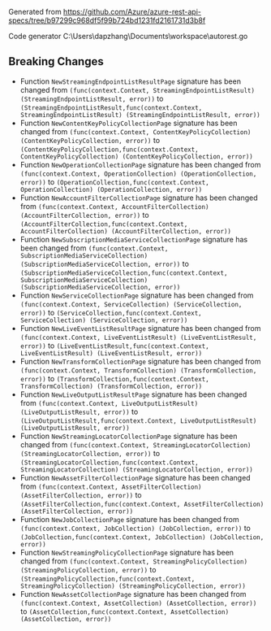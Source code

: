 
Generated from https://github.com/Azure/azure-rest-api-specs/tree/b97299c968df5f99b724bd1231fd2161731d3b8f

Code generator C:\Users\dapzhang\Documents\workspace\autorest.go

## Breaking Changes

- Function `NewStreamingEndpointListResultPage` signature has been changed from `(func(context.Context, StreamingEndpointListResult) (StreamingEndpointListResult, error))` to `(StreamingEndpointListResult,func(context.Context, StreamingEndpointListResult) (StreamingEndpointListResult, error))`
- Function `NewContentKeyPolicyCollectionPage` signature has been changed from `(func(context.Context, ContentKeyPolicyCollection) (ContentKeyPolicyCollection, error))` to `(ContentKeyPolicyCollection,func(context.Context, ContentKeyPolicyCollection) (ContentKeyPolicyCollection, error))`
- Function `NewOperationCollectionPage` signature has been changed from `(func(context.Context, OperationCollection) (OperationCollection, error))` to `(OperationCollection,func(context.Context, OperationCollection) (OperationCollection, error))`
- Function `NewAccountFilterCollectionPage` signature has been changed from `(func(context.Context, AccountFilterCollection) (AccountFilterCollection, error))` to `(AccountFilterCollection,func(context.Context, AccountFilterCollection) (AccountFilterCollection, error))`
- Function `NewSubscriptionMediaServiceCollectionPage` signature has been changed from `(func(context.Context, SubscriptionMediaServiceCollection) (SubscriptionMediaServiceCollection, error))` to `(SubscriptionMediaServiceCollection,func(context.Context, SubscriptionMediaServiceCollection) (SubscriptionMediaServiceCollection, error))`
- Function `NewServiceCollectionPage` signature has been changed from `(func(context.Context, ServiceCollection) (ServiceCollection, error))` to `(ServiceCollection,func(context.Context, ServiceCollection) (ServiceCollection, error))`
- Function `NewLiveEventListResultPage` signature has been changed from `(func(context.Context, LiveEventListResult) (LiveEventListResult, error))` to `(LiveEventListResult,func(context.Context, LiveEventListResult) (LiveEventListResult, error))`
- Function `NewTransformCollectionPage` signature has been changed from `(func(context.Context, TransformCollection) (TransformCollection, error))` to `(TransformCollection,func(context.Context, TransformCollection) (TransformCollection, error))`
- Function `NewLiveOutputListResultPage` signature has been changed from `(func(context.Context, LiveOutputListResult) (LiveOutputListResult, error))` to `(LiveOutputListResult,func(context.Context, LiveOutputListResult) (LiveOutputListResult, error))`
- Function `NewStreamingLocatorCollectionPage` signature has been changed from `(func(context.Context, StreamingLocatorCollection) (StreamingLocatorCollection, error))` to `(StreamingLocatorCollection,func(context.Context, StreamingLocatorCollection) (StreamingLocatorCollection, error))`
- Function `NewAssetFilterCollectionPage` signature has been changed from `(func(context.Context, AssetFilterCollection) (AssetFilterCollection, error))` to `(AssetFilterCollection,func(context.Context, AssetFilterCollection) (AssetFilterCollection, error))`
- Function `NewJobCollectionPage` signature has been changed from `(func(context.Context, JobCollection) (JobCollection, error))` to `(JobCollection,func(context.Context, JobCollection) (JobCollection, error))`
- Function `NewStreamingPolicyCollectionPage` signature has been changed from `(func(context.Context, StreamingPolicyCollection) (StreamingPolicyCollection, error))` to `(StreamingPolicyCollection,func(context.Context, StreamingPolicyCollection) (StreamingPolicyCollection, error))`
- Function `NewAssetCollectionPage` signature has been changed from `(func(context.Context, AssetCollection) (AssetCollection, error))` to `(AssetCollection,func(context.Context, AssetCollection) (AssetCollection, error))`

